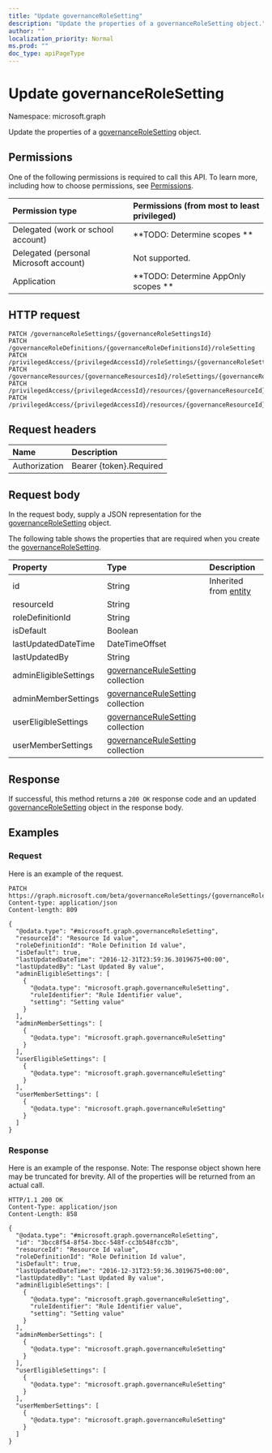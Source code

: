 ```yaml
---
title: "Update governanceRoleSetting"
description: "Update the properties of a governanceRoleSetting object."
author: ""
localization_priority: Normal
ms.prod: ""
doc_type: apiPageType
---
```


# Update governanceRoleSetting

Namespace: microsoft.graph

Update the properties of a [governanceRoleSetting](../resources/governancerolesetting.md) object.

## Permissions
One of the following permissions is required to call this API. To learn more, including how to choose permissions, see [Permissions](/concepts/permissions-reference.md).

|Permission type|Permissions (from most to least privileged)|
|:---|:---|
|Delegated (work or school account)|**TODO: Determine scopes **|
|Delegated (personal Microsoft account)|Not supported.|
|Application|**TODO: Determine AppOnly scopes **|

## HTTP request
<!-- {
  "blockType": "ignored"
}
-->
``` http
PATCH /governanceRoleSettings/{governanceRoleSettingsId}
PATCH /governanceRoleDefinitions/{governanceRoleDefinitionsId}/roleSetting
PATCH /privilegedAccess/{privilegedAccessId}/roleSettings/{governanceRoleSettingId}
PATCH /governanceResources/{governanceResourcesId}/roleSettings/{governanceRoleSettingId}
PATCH /privilegedAccess/{privilegedAccessId}/resources/{governanceResourceId}/roleSettings/{governanceRoleSettingId}
PATCH /privilegedAccess/{privilegedAccessId}/resources/{governanceResourceId}/roleDefinitions/{governanceRoleDefinitionId}/roleSetting
```

## Request headers
|Name|Description|
|:---|:---|
|Authorization|Bearer {token}.Required|

## Request body
In the request body, supply a JSON representation for the [governanceRoleSetting](../resources/governancerolesetting.md) object.

The following table shows the properties that are required when you create the [governanceRoleSetting](../resources/governancerolesetting.md).

|Property|Type|Description|
|:---|:---|:---|
|id|String| Inherited from [entity](../resources/entity.md)|
|resourceId|String||
|roleDefinitionId|String||
|isDefault|Boolean||
|lastUpdatedDateTime|DateTimeOffset||
|lastUpdatedBy|String||
|adminEligibleSettings|[governanceRuleSetting](../resources/governancerulesetting.md) collection||
|adminMemberSettings|[governanceRuleSetting](../resources/governancerulesetting.md) collection||
|userEligibleSettings|[governanceRuleSetting](../resources/governancerulesetting.md) collection||
|userMemberSettings|[governanceRuleSetting](../resources/governancerulesetting.md) collection||



## Response
If successful, this method returns a `200 OK` response code and an updated [governanceRoleSetting](../resources/governancerolesetting.md) object in the response body.

## Examples

### Request
Here is an example of the request.
<!-- {
  "blockType": "request",
  "name": "update_governancerolesetting"
}
-->
``` http
PATCH https://graph.microsoft.com/beta/governanceRoleSettings/{governanceRoleSettingsId}
Content-type: application/json
Content-length: 809

{
  "@odata.type": "#microsoft.graph.governanceRoleSetting",
  "resourceId": "Resource Id value",
  "roleDefinitionId": "Role Definition Id value",
  "isDefault": true,
  "lastUpdatedDateTime": "2016-12-31T23:59:36.3019675+00:00",
  "lastUpdatedBy": "Last Updated By value",
  "adminEligibleSettings": [
    {
      "@odata.type": "microsoft.graph.governanceRuleSetting",
      "ruleIdentifier": "Rule Identifier value",
      "setting": "Setting value"
    }
  ],
  "adminMemberSettings": [
    {
      "@odata.type": "microsoft.graph.governanceRuleSetting"
    }
  ],
  "userEligibleSettings": [
    {
      "@odata.type": "microsoft.graph.governanceRuleSetting"
    }
  ],
  "userMemberSettings": [
    {
      "@odata.type": "microsoft.graph.governanceRuleSetting"
    }
  ]
}
```

### Response
Here is an example of the response. Note: The response object shown here may be truncated for brevity. All of the properties will be returned from an actual call.
<!-- {
  "blockType": "response",
  "truncated": true
}
-->
``` http
HTTP/1.1 200 OK
Content-Type: application/json
Content-Length: 858

{
  "@odata.type": "#microsoft.graph.governanceRoleSetting",
  "id": "3bcc8f54-8f54-3bcc-548f-cc3b548fcc3b",
  "resourceId": "Resource Id value",
  "roleDefinitionId": "Role Definition Id value",
  "isDefault": true,
  "lastUpdatedDateTime": "2016-12-31T23:59:36.3019675+00:00",
  "lastUpdatedBy": "Last Updated By value",
  "adminEligibleSettings": [
    {
      "@odata.type": "microsoft.graph.governanceRuleSetting",
      "ruleIdentifier": "Rule Identifier value",
      "setting": "Setting value"
    }
  ],
  "adminMemberSettings": [
    {
      "@odata.type": "microsoft.graph.governanceRuleSetting"
    }
  ],
  "userEligibleSettings": [
    {
      "@odata.type": "microsoft.graph.governanceRuleSetting"
    }
  ],
  "userMemberSettings": [
    {
      "@odata.type": "microsoft.graph.governanceRuleSetting"
    }
  ]
}
```

